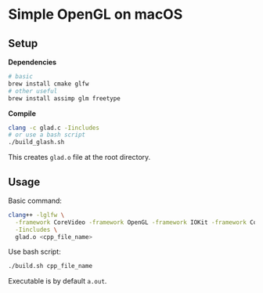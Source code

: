 # Simple OpenGL on macOS

## Setup

**Dependencies**

```Bash
# basic
brew install cmake glfw
# other useful
brew install assimp glm freetype
```

**Compile**

```Bash
clang -c glad.c -Iincludes
# or use a bash script
./build_glash.sh
```

This creates `glad.o` file at the root directory.

## Usage

Basic command:

```Bash
clang++ -lglfw \
  -framework CoreVideo -framework OpenGL -framework IOKit -framework Cocoa -framework Carbon \
  -Iincludes \
  glad.o <cpp_file_name>
```

Use bash script:

```Bash
./build.sh cpp_file_name
```

Executable is by default `a.out`.
